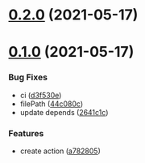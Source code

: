 # [0.2.0](https://github.com/actions/typescript-action/compare/v0.1.0...v0.2.0) (2021-05-17)



# [0.1.0](https://github.com/actions/typescript-action/compare/v0.0.0...v0.1.0) (2021-05-17)


### Bug Fixes

* ci ([d3f530e](https://github.com/actions/typescript-action/commit/d3f530e8cfc74f7e5a3c60f771d7b5610fad2851))
* filePath ([44c080c](https://github.com/actions/typescript-action/commit/44c080c77619da6523956f01932777464f9ced9a))
* update depends ([2641c1c](https://github.com/actions/typescript-action/commit/2641c1cb9bddceb24eedf024db53f1a09c8e825d))


### Features

* create action ([a782805](https://github.com/actions/typescript-action/commit/a7828055c7bf948b16b97627eb8e5e2a63641e41))




